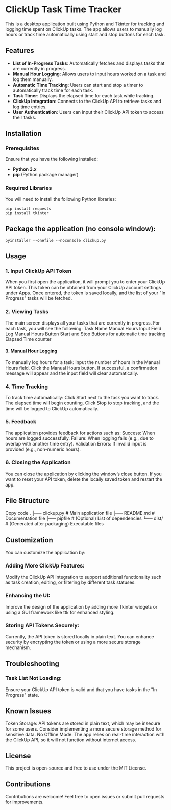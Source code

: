 # ClickUp Task Time Tracker

This is a desktop application built using Python and Tkinter for tracking and logging time spent on ClickUp tasks. The app allows users to manually log hours or track time automatically using start and stop buttons for each task.

## Features

- **List of In-Progress Tasks**: Automatically fetches and displays tasks that are currently in progress.
- **Manual Hour Logging**: Allows users to input hours worked on a task and log them manually.
- **Automatic Time Tracking**: Users can start and stop a timer to automatically track time for each task.
- **Task Timer**: Displays the elapsed time for each task while tracking.
- **ClickUp Integration**: Connects to the ClickUp API to retrieve tasks and log time entries.
- **User Authentication**: Users can input their ClickUp API token to access their tasks.

## Installation

### Prerequisites

Ensure that you have the following installed:

- **Python 3.x**
- **pip** (Python package manager)

### Required Libraries

You will need to install the following Python libraries:

```
pip install requests
pip install tkinter
```

## Package the application (no console window):
`pyinstaller --onefile --noconsole clickup.py`

## Usage
### 1. Input ClickUp API Token
When you first open the application, it will prompt you to enter your ClickUp API token.
This token can be obtained from your ClickUp account settings under Apps.
Once entered, the token is saved locally, and the list of your "In Progress" tasks will be fetched.

### 2. Viewing Tasks
The main screen displays all your tasks that are currently in progress.
For each task, you will see the following:
Task Name
Manual Hours Input Field
Log Manual Hours Button
Start and Stop Buttons for automatic time tracking
Elapsed Time counter

#### 3. Manual Hour Logging
To manually log hours for a task:
Input the number of hours in the Manual Hours field.
Click the Manual Hours button.
If successful, a confirmation message will appear and the input field will clear automatically.

### 4. Time Tracking
To track time automatically:
Click Start next to the task you want to track.
The elapsed time will begin counting.
Click Stop to stop tracking, and the time will be logged to ClickUp automatically.

### 5. Feedback
The application provides feedback for actions such as:
Success: When hours are logged successfully.
Failure: When logging fails (e.g., due to overlap with another time entry).
Validation Errors: If invalid input is provided (e.g., non-numeric hours).

### 6. Closing the Application
You can close the application by clicking the window’s close button.
If you want to reset your API token, delete the locally saved token and restart the app.

## File Structure

Copy code
.
├── clickup.py                 # Main application file
├── README.md                  # Documentation file
├── pipfile         # (Optional) List of dependencies
└── dist/                      # (Generated after packaging) Executable files

## Customization
You can customize the application by:

### Adding More ClickUp Features: 
Modify the ClickUp API integration to support additional functionality such as task creation, editing, or filtering by different task statuses.
### Enhancing the UI: 
Improve the design of the application by adding more Tkinter widgets or using a GUI framework like ttk for enhanced styling.
### Storing API Tokens Securely: 
Currently, the API token is stored locally in plain text. You can enhance security by encrypting the token or using a more secure storage mechanism.
## Troubleshooting
### Task List Not Loading: 
Ensure your ClickUp API token is valid and that you have tasks in the "In Progress" state.
## Known Issues
Token Storage: API tokens are stored in plain text, which may be insecure for some users. Consider implementing a more secure storage method for sensitive data.
No Offline Mode: The app relies on real-time interaction with the ClickUp API, so it will not function without internet access.
## License
This project is open-source and free to use under the MIT License.

## Contributions
Contributions are welcome! Feel free to open issues or submit pull requests for improvements.
